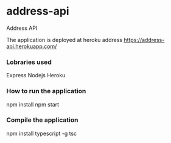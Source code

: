 # address-api
Address API

The application is deployed at heroku address https://address-api.herokuapp.com/

### Lobraries used
Express
Nodejs
Heroku

### How to run the application

npm install
npm start

### Compile the application

npm install typescript -g
tsc
